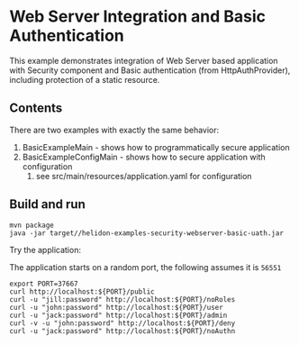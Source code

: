 # Web Server Integration and Basic Authentication

This example demonstrates integration of Web Server
based application with Security component and Basic authentication (from HttpAuthProvider), including
protection of a static resource.

## Contents

There are two examples with exactly the same behavior:
1. BasicExampleMain - shows how to programmatically secure application
2. BasicExampleConfigMain - shows how to secure application with configuration
    1. see src/main/resources/application.yaml for configuration

## Build and run

```shell
mvn package
java -jar target//helidon-examples-security-webserver-basic-uath.jar
```

Try the application:

The application starts on a random port, the following assumes it is `56551`
```shell
export PORT=37667
curl http://localhost:${PORT}/public
curl -u "jill:password" http://localhost:${PORT}/noRoles
curl -u "john:password" http://localhost:${PORT}/user
curl -u "jack:password" http://localhost:${PORT}/admin
curl -v -u "john:password" http://localhost:${PORT}/deny
curl -u "jack:password" http://localhost:${PORT}/noAuthn
```
